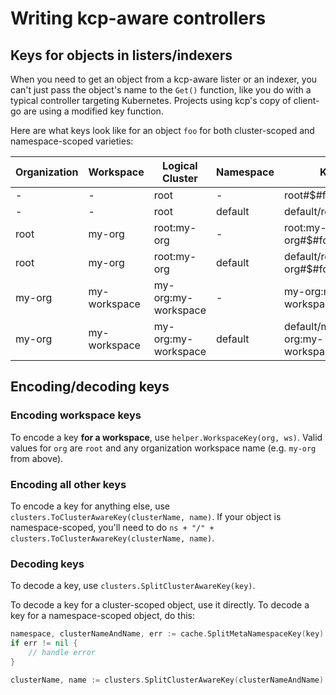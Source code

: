 # Writing kcp-aware controllers

## Keys for objects in listers/indexers

When you need to get an object from a kcp-aware lister or an indexer, you can't just pass the object's name to the
`Get()` function, like you do with a typical controller targeting Kubernetes. Projects using kcp's copy of client-go
are using a modified key function.

Here are what keys look like for an object `foo` for both cluster-scoped and namespace-scoped varieties:

|Organization|Workspace|Logical Cluster|Namespace|Key|
|-|-|-|-|-|
|-|-|root|-|root#$#foo|
|-|-|root|default|default/root#$#foo|
|root|my-org|root:my-org|-|root:my-org#$#foo|
|root|my-org|root:my-org|default|default/root:my-org#$#foo|
|my-org|my-workspace|my-org:my-workspace|-|my-org:my-workspace#$#foo|
|my-org|my-workspace|my-org:my-workspace|default|default/my-org:my-workspace#$#foo|

## Encoding/decoding keys 

### Encoding workspace keys
To encode a key **for a workspace**, use `helper.WorkspaceKey(org, ws)`. Valid values for `org` are `root` and any
organization workspace name (e.g. `my-org` from above).

### Encoding all other keys
To encode a key for anything else, use `clusters.ToClusterAwareKey(clusterName, name)`. If your object is namespace-scoped,
you'll need to do `ns + "/" + clusters.ToClusterAwareKey(clusterName, name)`.

### Decoding keys
To decode a key, use `clusters.SplitClusterAwareKey(key)`.

To decode a key for a cluster-scoped object, use it directly. To decode a key for a namespace-scoped object, do this:

```go
namespace, clusterNameAndName, err := cache.SplitMetaNamespaceKey(key)
if err != nil {
	// handle error
}

clusterName, name := clusters.SplitClusterAwareKey(clusterNameAndName)
```